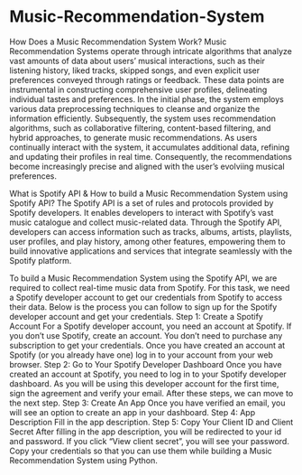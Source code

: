# Music-Recommendation-System

How Does a Music Recommendation System Work?
Music Recommendation Systems operate through intricate algorithms that analyze vast amounts of data about users’ musical interactions, such as their listening history, liked tracks, skipped songs, and even explicit user preferences conveyed through ratings or feedback. These data points are instrumental in constructing comprehensive user profiles, delineating individual tastes and preferences.
In the initial phase, the system employs various data preprocessing techniques to cleanse and organize the information efficiently. Subsequently, the system uses recommendation algorithms, such as collaborative filtering, content-based filtering, and hybrid approaches, to generate music recommendations.
As users continually interact with the system, it accumulates additional data, refining and updating their profiles in real time. Consequently, the recommendations become increasingly precise and aligned with the user’s evolviing musical preferences.



What is Spotify API & How to build a Music Recommendation System using Spotify API?
The Spotify API is a set of rules and protocols provided by Spotify developers. It enables developers to interact with Spotify’s vast music catalogue and collect music-related data. Through the Spotify API, developers can access information such as tracks, albums, artists, playlists, user profiles, and play history, among other features, empowering them to build innovative applications and services that integrate seamlessly with the Spotify platform.

To build a Music Recommendation System using the Spotify API, we are required to collect real-time music data from Spotify. For this task, we need a Spotify developer account to get our credentials from Spotify to access their data.
Below is the process you can follow to sign up for the Spotify developer account and get your credentials.
Step 1: Create a Spotify Account
For a Spotify developer account, you need an account at Spotify. If you don’t use Spotify, create an account. You don’t need to purchase any subscription to get your credentials. Once you have created an account at Spotify (or you already have one) log in to your account from your web browser.
Step 2: Go to Your Spotify Developer Dashboard
Once you have created an account at Spotify, you need to log in to your Spotify developer dashboard. As you will be using this developer account for the first time, sign the agreement and verify your email. After these steps, we can move to the next step.
Step 3: Create An App
Once you have verified an email, you will see an option to create an app in your dashboard.
Step 4: App Description
Fill in the app description.
Step 5: Copy Your Client ID and Client Secret
After filling in the app description, you will be redirected to your id and password. If you click “View client secret”, you will see your password. Copy your credentials so that you can use them while building a Music Recommendation System using Python.



